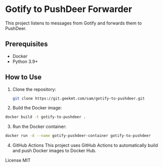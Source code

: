 # Gotify to PushDeer Forwarder

This project listens to messages from Gotify and forwards them to PushDeer.

## Prerequisites

- Docker
- Python 3.9+

## How to Use

1. Clone the repository:
   ```bash
   git clone https://git.geekmt.com/sam/gotify-to-pushdeer.git

 2. Build the Docker image:

```bash
docker build -t gotify-to-pushdeer .
```
3. Run the Docker container:

```bash
docker run -d --name gotify-pushdeer-container gotify-to-pushdeer
```


4. GitHub Actions
This project uses GitHub Actions to automatically build and push Docker images to Docker Hub.

License
MIT